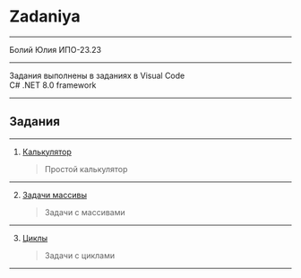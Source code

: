 # Zadaniya
***
Болий Юлия ИПО-23.23
***
Задания выполнены в заданиях в Visual Code  
C# .NET 8.0 framework
***
## Задания
***
1. [Калькулятор](https://github.com/Lisichka-Ju/C-__zadaniya/blob/main/calculator)
   
    > Простой калькулятор
***
2. [Задачи массивы](https://github.com/Lisichka-Ju/C-__zadaniya/blob/main/zadachi_massivi)

   > Задачи с массивами
***
3. [Циклы](https://github.com/Lisichka-Ju/C-__zadaniya/blob/main/cikli)

   > Задачи с циклами
***



